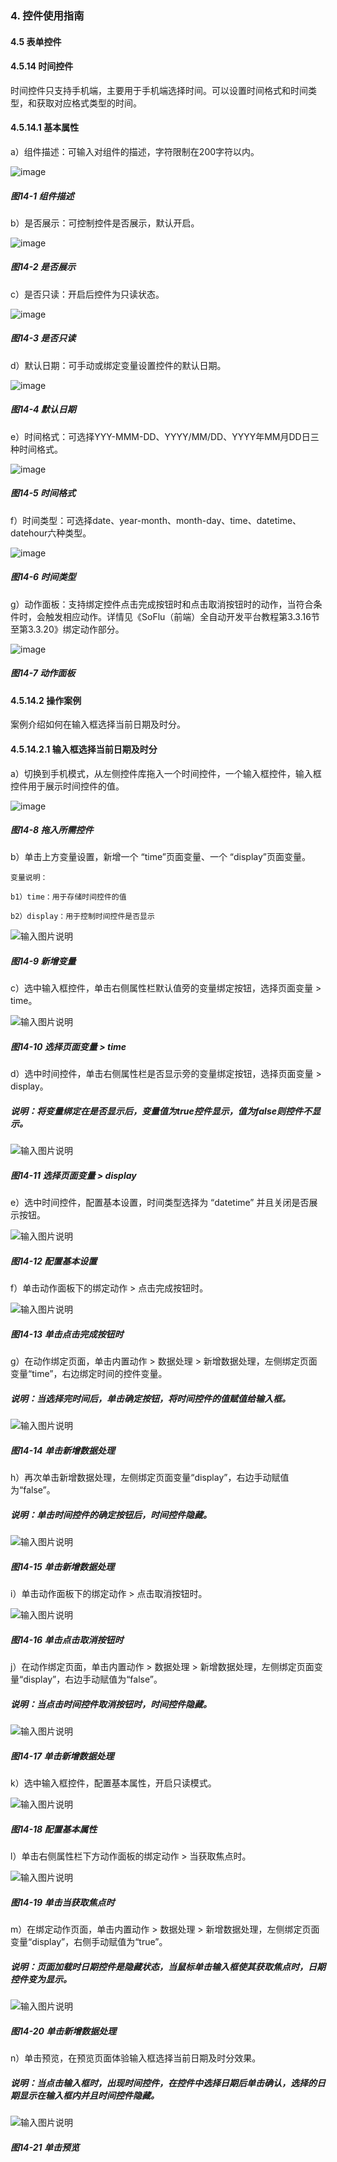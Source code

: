 ### 4. 控件使用指南

#### 4.5 表单控件

#### 4.5.14 时间控件

时间控件只支持手机端，主要用于手机端选择时间。可以设置时间格式和时间类型，和获取对应格式类型的时间。

#### 4.5.14.1 基本属性

a）组件描述：可输入对组件的描述，字符限制在200字符以内。

![image](https://user-images.githubusercontent.com/79617492/223052677-3f6a58ff-2e79-4a37-b2e6-9dc85aef0c17.png)

##### 图14-1 组件描述

b）是否展示：可控制控件是否展示，默认开启。

![image](https://user-images.githubusercontent.com/79617492/223053688-f73d00e0-308b-439a-b42c-c1248620564e.png)

##### 图14-2 是否展示

c）是否只读：开启后控件为只读状态。

![image](https://user-images.githubusercontent.com/79617492/223053699-92ed7b3c-58ba-498a-9014-96ced48b5875.png)

##### 图14-3 是否只读

d）默认日期：可手动或绑定变量设置控件的默认日期。

![image](https://user-images.githubusercontent.com/79617492/223053713-c032b2b3-1367-4c0c-812c-ed17048eed9a.png)

##### 图14-4 默认日期

e）时间格式：可选择YYY-MMM-DD、YYYY/MM/DD、YYYY年MM月DD日三种时间格式。

![image](https://user-images.githubusercontent.com/79617492/223053749-ba2c2a3f-8c7b-4886-88dc-bacb1371f77a.png)

##### 图14-5 时间格式

f）时间类型：可选择date、year-month、month-day、time、datetime、datehour六种类型。

![image](https://user-images.githubusercontent.com/79617492/223053766-7000e4b3-6b63-49b8-9bf4-cf4c1e6f0baf.png)

##### 图14-6 时间类型

g）动作面板：支持绑定控件点击完成按钮时和点击取消按钮时的动作，当符合条件时，会触发相应动作。详情见《SoFlu（前端）全自动开发平台教程第3.3.16节至第3.3.20》绑定动作部分。

![image](https://user-images.githubusercontent.com/79617492/223054590-105f1268-aedb-4246-834d-d83a288ca740.png)

##### 图14-7 动作面板

#### 4.5.14.2 操作案例

案例介绍如何在输入框选择当前日期及时分。

#### 4.5.14.2.1 输入框选择当前日期及时分

a）切换到手机模式，从左侧控件库拖入一个时间控件，一个输入框控件，输入框控件用于展示时间控件的值。

![image](https://user-images.githubusercontent.com/79617492/223054607-29075fd3-4c55-4440-b8e4-5a79480ac4b3.png)

##### 图14-8 拖入所需控件

b）单击上方变量设置，新增一个 “time”页面变量、一个 “display”页面变量。

```
变量说明：

b1）time：用于存储时间控件的值

b2）display：用于控制时间控件是否显示
```

![输入图片说明](../../../../images/%20SoFlu%EF%BC%88%E5%89%8D%E7%AB%AF%EF%BC%89%E5%85%A8%E8%87%AA%E5%8A%A8%E5%BC%80%E5%8F%91%E5%B9%B3%E5%8F%B0%E6%95%99%E7%A8%8B/1.%20%E6%9C%80%E6%96%B0%E7%89%88%E6%9C%AC%20-%20%E6%9B%B4%E6%96%B0%E6%97%A5%E6%9C%9F%20-%202023.01.10/4.%20%E6%8E%A7%E4%BB%B6%E4%BD%BF%E7%94%A8%E6%8C%87%E5%8D%97/5.%20%E8%A1%A8%E5%8D%95%E6%8E%A7%E4%BB%B6/14-9.png)

##### 图14-9 新增变量

c）选中输入框控件，单击右侧属性栏默认值旁的变量绑定按钮，选择页面变量 > time。

![输入图片说明](../../../../images/%20SoFlu%EF%BC%88%E5%89%8D%E7%AB%AF%EF%BC%89%E5%85%A8%E8%87%AA%E5%8A%A8%E5%BC%80%E5%8F%91%E5%B9%B3%E5%8F%B0%E6%95%99%E7%A8%8B/1.%20%E6%9C%80%E6%96%B0%E7%89%88%E6%9C%AC%20-%20%E6%9B%B4%E6%96%B0%E6%97%A5%E6%9C%9F%20-%202023.01.10/4.%20%E6%8E%A7%E4%BB%B6%E4%BD%BF%E7%94%A8%E6%8C%87%E5%8D%97/5.%20%E8%A1%A8%E5%8D%95%E6%8E%A7%E4%BB%B6/14-10.png)

##### 图14-10 选择页面变量 > time

d）选中时间控件，单击右侧属性栏是否显示旁的变量绑定按钮，选择页面变量 > display。

##### 说明：将变量绑定在是否显示后，变量值为true控件显示，值为false则控件不显示。

![输入图片说明](../../../../images/%20SoFlu%EF%BC%88%E5%89%8D%E7%AB%AF%EF%BC%89%E5%85%A8%E8%87%AA%E5%8A%A8%E5%BC%80%E5%8F%91%E5%B9%B3%E5%8F%B0%E6%95%99%E7%A8%8B/1.%20%E6%9C%80%E6%96%B0%E7%89%88%E6%9C%AC%20-%20%E6%9B%B4%E6%96%B0%E6%97%A5%E6%9C%9F%20-%202023.01.10/4.%20%E6%8E%A7%E4%BB%B6%E4%BD%BF%E7%94%A8%E6%8C%87%E5%8D%97/5.%20%E8%A1%A8%E5%8D%95%E6%8E%A7%E4%BB%B6/14-11.png)

##### 图14-11 选择页面变量 > display

e）选中时间控件，配置基本设置，时间类型选择为 “datetime” 并且关闭是否展示按钮。

![输入图片说明](../../../../images/%20SoFlu%EF%BC%88%E5%89%8D%E7%AB%AF%EF%BC%89%E5%85%A8%E8%87%AA%E5%8A%A8%E5%BC%80%E5%8F%91%E5%B9%B3%E5%8F%B0%E6%95%99%E7%A8%8B/1.%20%E6%9C%80%E6%96%B0%E7%89%88%E6%9C%AC%20-%20%E6%9B%B4%E6%96%B0%E6%97%A5%E6%9C%9F%20-%202023.01.10/4.%20%E6%8E%A7%E4%BB%B6%E4%BD%BF%E7%94%A8%E6%8C%87%E5%8D%97/5.%20%E8%A1%A8%E5%8D%95%E6%8E%A7%E4%BB%B6/14-12.png)

##### 图14-12 配置基本设置

f）单击动作面板下的绑定动作 > 点击完成按钮时。

![输入图片说明](../../../../images/%20SoFlu%EF%BC%88%E5%89%8D%E7%AB%AF%EF%BC%89%E5%85%A8%E8%87%AA%E5%8A%A8%E5%BC%80%E5%8F%91%E5%B9%B3%E5%8F%B0%E6%95%99%E7%A8%8B/1.%20%E6%9C%80%E6%96%B0%E7%89%88%E6%9C%AC%20-%20%E6%9B%B4%E6%96%B0%E6%97%A5%E6%9C%9F%20-%202023.01.10/4.%20%E6%8E%A7%E4%BB%B6%E4%BD%BF%E7%94%A8%E6%8C%87%E5%8D%97/5.%20%E8%A1%A8%E5%8D%95%E6%8E%A7%E4%BB%B6/14-13.png)

##### 图14-13 单击点击完成按钮时

g）在动作绑定页面，单击内置动作 > 数据处理 > 新增数据处理，左侧绑定页面变量“time”，右边绑定时间的控件变量。

##### 说明：当选择完时间后，单击确定按钮，将时间控件的值赋值给输入框。

![输入图片说明](../../../../images/%20SoFlu%EF%BC%88%E5%89%8D%E7%AB%AF%EF%BC%89%E5%85%A8%E8%87%AA%E5%8A%A8%E5%BC%80%E5%8F%91%E5%B9%B3%E5%8F%B0%E6%95%99%E7%A8%8B/1.%20%E6%9C%80%E6%96%B0%E7%89%88%E6%9C%AC%20-%20%E6%9B%B4%E6%96%B0%E6%97%A5%E6%9C%9F%20-%202023.01.10/4.%20%E6%8E%A7%E4%BB%B6%E4%BD%BF%E7%94%A8%E6%8C%87%E5%8D%97/5.%20%E8%A1%A8%E5%8D%95%E6%8E%A7%E4%BB%B6/14-14.png)

##### 图14-14 单击新增数据处理

h）再次单击新增数据处理，左侧绑定页面变量“display”，右边手动赋值为“false”。

##### 说明：单击时间控件的确定按钮后，时间控件隐藏。

![输入图片说明](../../../../images/%20SoFlu%EF%BC%88%E5%89%8D%E7%AB%AF%EF%BC%89%E5%85%A8%E8%87%AA%E5%8A%A8%E5%BC%80%E5%8F%91%E5%B9%B3%E5%8F%B0%E6%95%99%E7%A8%8B/1.%20%E6%9C%80%E6%96%B0%E7%89%88%E6%9C%AC%20-%20%E6%9B%B4%E6%96%B0%E6%97%A5%E6%9C%9F%20-%202023.01.10/4.%20%E6%8E%A7%E4%BB%B6%E4%BD%BF%E7%94%A8%E6%8C%87%E5%8D%97/5.%20%E8%A1%A8%E5%8D%95%E6%8E%A7%E4%BB%B6/14-15.png)

##### 图14-15 单击新增数据处理

i）单击动作面板下的绑定动作 > 点击取消按钮时。

![输入图片说明](../../../../images/%20SoFlu%EF%BC%88%E5%89%8D%E7%AB%AF%EF%BC%89%E5%85%A8%E8%87%AA%E5%8A%A8%E5%BC%80%E5%8F%91%E5%B9%B3%E5%8F%B0%E6%95%99%E7%A8%8B/1.%20%E6%9C%80%E6%96%B0%E7%89%88%E6%9C%AC%20-%20%E6%9B%B4%E6%96%B0%E6%97%A5%E6%9C%9F%20-%202023.01.10/4.%20%E6%8E%A7%E4%BB%B6%E4%BD%BF%E7%94%A8%E6%8C%87%E5%8D%97/5.%20%E8%A1%A8%E5%8D%95%E6%8E%A7%E4%BB%B6/14-16.png)

##### 图14-16 单击点击取消按钮时

j）在动作绑定页面，单击内置动作 > 数据处理 > 新增数据处理，左侧绑定页面变量“display”，右边手动赋值为“false”。

##### 说明：当点击时间控件取消按钮时，时间控件隐藏。

![输入图片说明](../../../../images/%20SoFlu%EF%BC%88%E5%89%8D%E7%AB%AF%EF%BC%89%E5%85%A8%E8%87%AA%E5%8A%A8%E5%BC%80%E5%8F%91%E5%B9%B3%E5%8F%B0%E6%95%99%E7%A8%8B/1.%20%E6%9C%80%E6%96%B0%E7%89%88%E6%9C%AC%20-%20%E6%9B%B4%E6%96%B0%E6%97%A5%E6%9C%9F%20-%202023.01.10/4.%20%E6%8E%A7%E4%BB%B6%E4%BD%BF%E7%94%A8%E6%8C%87%E5%8D%97/5.%20%E8%A1%A8%E5%8D%95%E6%8E%A7%E4%BB%B6/14-17.png)

##### 图14-17 单击新增数据处理

k）选中输入框控件，配置基本属性，开启只读模式。

![输入图片说明](../../../../images/%20SoFlu%EF%BC%88%E5%89%8D%E7%AB%AF%EF%BC%89%E5%85%A8%E8%87%AA%E5%8A%A8%E5%BC%80%E5%8F%91%E5%B9%B3%E5%8F%B0%E6%95%99%E7%A8%8B/1.%20%E6%9C%80%E6%96%B0%E7%89%88%E6%9C%AC%20-%20%E6%9B%B4%E6%96%B0%E6%97%A5%E6%9C%9F%20-%202023.01.10/4.%20%E6%8E%A7%E4%BB%B6%E4%BD%BF%E7%94%A8%E6%8C%87%E5%8D%97/5.%20%E8%A1%A8%E5%8D%95%E6%8E%A7%E4%BB%B6/14-18.png)

##### 图14-18 配置基本属性

l）单击右侧属性栏下方动作面板的绑定动作 > 当获取焦点时。

![输入图片说明](../../../../images/%20SoFlu%EF%BC%88%E5%89%8D%E7%AB%AF%EF%BC%89%E5%85%A8%E8%87%AA%E5%8A%A8%E5%BC%80%E5%8F%91%E5%B9%B3%E5%8F%B0%E6%95%99%E7%A8%8B/1.%20%E6%9C%80%E6%96%B0%E7%89%88%E6%9C%AC%20-%20%E6%9B%B4%E6%96%B0%E6%97%A5%E6%9C%9F%20-%202023.01.10/4.%20%E6%8E%A7%E4%BB%B6%E4%BD%BF%E7%94%A8%E6%8C%87%E5%8D%97/5.%20%E8%A1%A8%E5%8D%95%E6%8E%A7%E4%BB%B6/14-19.png)

##### 图14-19 单击当获取焦点时

m）在绑定动作页面，单击内置动作 > 数据处理 > 新增数据处理，左侧绑定页面变量“display”，右侧手动赋值为“true”。

##### 说明：页面加载时日期控件是隐藏状态，当鼠标单击输入框使其获取焦点时，日期控件变为显示。

![输入图片说明](../../../../images/%20SoFlu%EF%BC%88%E5%89%8D%E7%AB%AF%EF%BC%89%E5%85%A8%E8%87%AA%E5%8A%A8%E5%BC%80%E5%8F%91%E5%B9%B3%E5%8F%B0%E6%95%99%E7%A8%8B/1.%20%E6%9C%80%E6%96%B0%E7%89%88%E6%9C%AC%20-%20%E6%9B%B4%E6%96%B0%E6%97%A5%E6%9C%9F%20-%202023.01.10/4.%20%E6%8E%A7%E4%BB%B6%E4%BD%BF%E7%94%A8%E6%8C%87%E5%8D%97/5.%20%E8%A1%A8%E5%8D%95%E6%8E%A7%E4%BB%B6/14-20.png)

##### 图14-20 单击新增数据处理

n）单击预览，在预览页面体验输入框选择当前日期及时分效果。

##### 说明：当点击输入框时，出现时间控件，在控件中选择日期后单击确认，选择的日期显示在输入框内并且时间控件隐藏。

![输入图片说明](../../../../images/%20SoFlu%EF%BC%88%E5%89%8D%E7%AB%AF%EF%BC%89%E5%85%A8%E8%87%AA%E5%8A%A8%E5%BC%80%E5%8F%91%E5%B9%B3%E5%8F%B0%E6%95%99%E7%A8%8B/1.%20%E6%9C%80%E6%96%B0%E7%89%88%E6%9C%AC%20-%20%E6%9B%B4%E6%96%B0%E6%97%A5%E6%9C%9F%20-%202023.01.10/4.%20%E6%8E%A7%E4%BB%B6%E4%BD%BF%E7%94%A8%E6%8C%87%E5%8D%97/5.%20%E8%A1%A8%E5%8D%95%E6%8E%A7%E4%BB%B6/14-21.png)

##### 图14-21 单击预览
